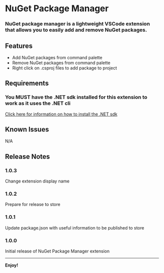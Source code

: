 # NuGet Package Manager

### NuGet package manager is a lightweight VSCode extension that allows you to easily add and remove NuGet packages.

## Features

* Add NuGet packages from command palette
* Remove NuGet packages from command palette
* Right click on .csproj files to add package to project

## Requirements

### You MUST have the .NET sdk installed for this extension to work as it uses the .NET cli
[Click here for information on how to install the .NET sdk](https://learn.microsoft.com/en-us/dotnet/core/sdk)

## Known Issues

N/A

## Release Notes

### 1.0.3

Change extension display name

### 1.0.2

Prepare for release to store

### 1.0.1

Update package.json with useful information to be published to store

### 1.0.0

Initial release of NuGet Package Manager extension

---

**Enjoy!**
